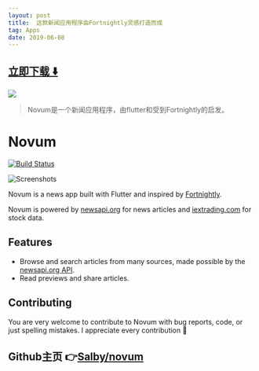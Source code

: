 ```yaml
---
layout: post
title:  这款新闻应用程序由Fortnightly灵感打造而成
tag: Apps
date: 2019-06-08
---
```


 


## [立即下载 ️⬇️ ](https://codeload.github.com/Salby/novum/zip/master) 
<p-7> 

 
![](https://flutterawesome.com/content/images/2019/02/Novum.jpg)
 
>
> Novum是一个新闻应用程序，由flutter和受到Fortnightly的启发。
>

 
# Novum

[![Build Status](https://app.bitrise.io/app/34764c3d71b0a714/status.svg?token=OdLV2tTyjxIVR6jdp_mgYw)](https://app.bitrise.io/app/34764c3d71b0a714)

![Screenshots](https://raw.githubusercontent.com/Salby/novum/master/./assets/screenshots/screens.png)

Novum is a news app built with Flutter and inspired by [Fortnightly](https://material.io/design/material-studies/fortnightly.html).

Novum is powered by [newsapi.org](https://newsapi.org) for news articles and [iextrading.com](https://iextrading.com/developer) for stock data.

## Features

- Browse and search articles from many sources, made possible by the [newsapi.org API](https://newsapi.org).
- Read previews and share articles.

## Contributing

You are very welcome to contribute to Novum with bug reports, code, or just spelling mistakes. I appreciate every contribution :raised_hands:

## Github主页 👉[Salby/novum](http://github.com/Salby/novum)